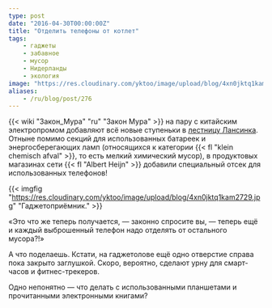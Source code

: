 ```yaml
---
type: post
date: "2016-04-30T00:00:00Z"
title: "Отделить телефоны от котлет"
tags:
    - гаджеты
    - забавное
    - мусор
    - Нидерланды
    - экология
image: "https://res.cloudinary.com/yktoo/image/upload/blog/4xn0jktq1kam2729.jpg"
aliases:
    - /ru/blog/post/276
---
```


{{< wiki "Закон_Мура" "ru" "Закон Мура" >}} на пару с китайским электропромом добавляют всё новые ступеньки в [лестницу Лансинка](0093). Отныне помимо секций для использованных батареек и энергосберегающих ламп (относящихся к категории {{< fl "klein chemisch afval" >}}, то есть мелкий химический мусор), в продуктовых магазинах сети {{< fl "Albert Heijn" >}} добавили специальный отсек для использованных телефонов!

{{< imgfig "https://res.cloudinary.com/yktoo/image/upload/blog/4xn0jktq1kam2729.jpg" "Гаджетоприёмник." >}}

<!--more-->

«Это что же теперь получается, — законно спросите вы, — теперь ещё и каждый выброшенный телефон надо отделять от остального мусора?!»

А что поделаешь. Кстати, на гаджетолове ещё одно отверстие справа пока закрыто заглушкой. Скоро, вероятно, сделают урну для смарт-часов и фитнес-трекеров.

Одно непонятно — что делать с использованными планшетами и прочитанными электронными книгами?
